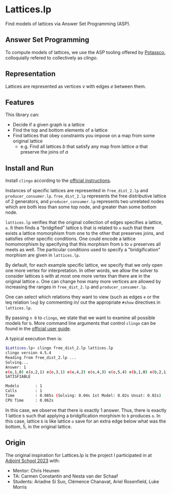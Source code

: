 # Lattices.lp
Find models of lattices via Answer Set Programming (ASP).

## Answer Set Programming

To compute models of lattices, we use the ASP tooling offered by [Potassco](https://potassco.org/), colloquially refered to collectively as *clingo*.

## Representation

Lattices are represented as vertices $v$ with edges $e$ between them.

## Features

This library can:
- Decide if a given graph is a lattice
- Find the top and bottom elements of a lattice
- Find lattices that obey constraints you impose on a map from some original lattice
  - e.g. Find all lattices *b* that satisfy any map from lattice *a* that preserve the joins of *a*

## Install and Run

Install `clingo` according to the [official instructions](https://github.com/potassco/clingo).

Instances of specific lattices are represented in `free_dist_2.lp` and `producer_consumer.lp`. `free_dist_2.lp` represents the free distributive lattice of 2 generators, and `producer_consumer.lp` represents two unrelated nodes which are both less than some top node, and greater than some bottom node.

`lattices.lp` verifies that the original collection of edges specifies a lattice, `o`. It then finds a "bridgified" lattice `b` that is related to `o` such that there exists a lattice momorphism from one to the other that preserves joins, and satisfies other specific conditions. One could encode a lattice homomorphism by specifying that this morphism from `b` to `o` preserves all meets as well. The particular conditions used to specify a "bridgification" morphism are given in `lattices.lp`.

By default, for each example specific lattice, we specify that we only open one more vertex for interpretation. In other words, we allow the solver to consider lattices `b` with at most one more vertex than there are in the original lattice `o`. One can change how many more vertices are allowed by increasing the ranges in `free_dist_2.lp` and `producer_consumer.lp`.

One can select which relations they want to view (such as edges `e` or the leq relation `leq`) by commenting in/ out the appropriate `#show` directives in `lattices.lp`.

By passing `n 0` to `clingo`, we state that we want to examine all possible models for `b`. More command line arguments that control `clingo` can be found in the [official user guide](http://wp.doc.ic.ac.uk/arusso/wp-content/uploads/sites/47/2015/01/clingo_guide.pdf).

A typical execution then is:

```bash
$Lattices.lp> clingo free_dist_2.lp lattices.lp
clingo version 4.5.4
Reading from free_dist_2.lp ...
Solving...
Answer: 1
e(o,1,0) e(o,2,1) e(o,3,1) e(o,4,2) e(o,4,3) e(o,5,4) e(b,1,0) e(b,2,1) e(b,3,1) e(b,4,2) e(b,4,3) e(b,5,4) e(b,6,5) top(b,0) top(o,0) bot(b,6) bot(o,5)
SATISFIABLE

Models       : 1
Calls        : 1
Time         : 0.085s (Solving: 0.04s 1st Model: 0.02s Unsat: 0.02s)
CPU Time     : 0.062s
```
In this case, we observe that there is exactly 1 answer. Thus, there is exactly 1 lattice `b` such that applying a bridgification morphism to `b` produces `o`. In this case, lattice `b` is like lattice `o` save for an extra edge below what was the bottom, 5, in the original lattice.

## Origin

The original inspiration for Lattices.lp is the project I participated in at [Adjoint School 2023](https://adjointschool.com/2023.html) with:
- Mentor: Chris Heunen
- TA: Carmen Constantin and Nesta van der Schaaf
- Students: Ariadne Si Suo, Clémence Chanavat, Ariel Rosenfield, Luke Morris
